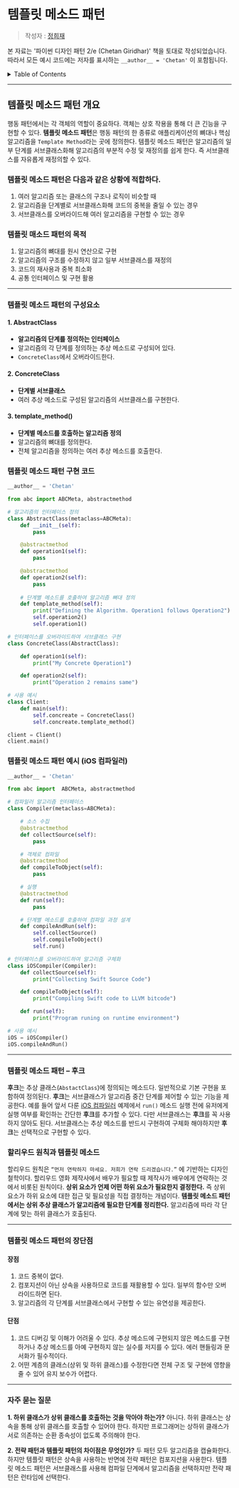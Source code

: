 # 템플릿 메소드 패턴

> 작성자 : [정희재](https://github.com/Hee-Jae)

본 자료는 '파이썬 디자인 패턴 2/e (Chetan Giridhar)' 책을 토대로 작성되었습니다. 따라서 모든 예시 코드에는 저자를 표시하는 `__author__ = 'Chetan'` 이 포함됩니다.

<details>
<summary>Table of Contents</summary>

- [템플릿 메소드 패턴 개요](#템플릿-메소드-패턴-개요)
- [템플릿 메소드 패턴의 구성요소](#템플릿-메소드-패턴의-구성요소)
- [템플릿 메소드 패턴 구현 코드](#템플릿-메소드-패턴-구현-코드)
- [템플릿 메소드 패턴 예시 (iOS 컴파일러)](#템플릿-메소드-패턴-예시-ios-컴파일러)
- [템플릿 메소드 패턴 – 후크](#템플릿-메소드-패턴-후크)
- [할리우드 원칙과 템플릿 메소드](#할리우드-원칙과-템플릿-메소드)
- [템플릿 메소드 패턴의 장단점](#템플릿-메소드-패턴의-장단점)
- [자주 묻는 질문](#자주-묻는-질문)

</details>

---

## 템플릿 메소드 패턴 개요

행동 패턴에서는 각 객체의 역할이 중요하다. 객체는 상호 작용을 통해 더 큰 긴능을 구현할 수 있다. **템플릿 메소드 패턴**은 행동 패턴의 한 종류로 애플리케이션의 뼈대나 핵심 알고리즘을 `Template Method`라는 곳에 정의한다. 템플릿 메소드 패턴은 알고리즘의 일부 단계를 서브클래스화해 알고리즘의 부분적 수정 및 재정의를 쉽게 한다. 즉 서브클래스를 자유롭게 재정의할 수 있다.


### 템플릿 메소드 패턴은 다음과 같은 상황에 적합하다.
1. 여러 알고리즘 또는 클래스의 구조나 로직이 비슷할 때
2. 알고리즘을 단계별로 서브클래스화해 코드의 중복을 줄일 수 있는 경우
3. 서브클래스를 오버라이드해 여러 알고리즘을 구현할 수 있는 경우


### 템플릿 매소드 패턴의 목적
1. 알고리즘의 뼈대를 원시 연산으로 구현
2. 알고리즘의 구조를 수정하지 않고 일부 서브클래스를 재정의
3. 코드의 재사용과 중복 최소화
4. 공통 인터페이스 및 구현 활용

---
### 템플릿 메소드 패턴의 구성요소
#### 1. AbstractClass
- **알고리즘의 단계를 정의하는 인터페이스**
- 알고리즘의 각 단계를 정의하는 추상 메소드로 구성되어 있다.
- `ConcreteClass`에서 오버라이드한다.
#### 2. ConcreteClass
- **단계별 서브클래스**
- 여러 추상 메소드로 구성된 알고리즘의 서브클래스를 구현한다.
#### 3. template_method()
- **단계별 메소드를 호출하는 알고리즘 정의**
- 알고리즘의 뼈대를 정의한다.
- 전체 알고리즘을 정의하는 여러 추상 메소드를 호출한다.

### 템플릿 메소드 패턴 구현 코드
```python
__author__ = 'Chetan'

from abc import ABCMeta, abstractmethod

# 알고리즘의 인터페이스 정의
class AbstractClass(metaclass=ABCMeta):
    def __init__(self):
        pass

    @abstractmethod
    def operation1(self):
        pass

    @abstractmethod
    def operation2(self):
        pass
    
    # 단계별 메소드를 호출하여 알고리즘 뼈대 정의
    def template_method(self):
        print("Defining the Algorithm. Operation1 follows Operation2")
        self.operation2()
        self.operation1()

# 인터페이스를 오버라이드하여 서브클래스 구현
class ConcreteClass(AbstractClass):

    def operation1(self):
        print("My Concrete Operation1")

    def operation2(self):
        print("Operation 2 remains same")

# 사용 예시
class Client:
    def main(self):
        self.concreate = ConcreteClass()
        self.concreate.template_method()

client = Client()
client.main()
```

### 템플릿 메소드 패턴 예시 (iOS 컴파일러)
```python
__author__ = 'Chetan'

from abc import  ABCMeta, abstractmethod

# 컴파일러 알고리즘 인터페이스
class Compiler(metaclass=ABCMeta):

    # 소스 수집
    @abstractmethod
    def collectSource(self):
        pass

    # 객체로 컴파일
    @abstractmethod
    def compileToObject(self):
        pass

    # 실행
    @abstractmethod
    def run(self):
        pass

    # 단계별 메소드를 호출하여 컴파일 과정 설계
    def compileAndRun(self):
        self.collectSource()
        self.compileToObject()
        self.run()

# 인터페이스를 오버라이드하여 알고리즘 구체화
class iOSCompiler(Compiler):
    def collectSource(self):
        print("Collecting Swift Source Code")

    def compileToObject(self):
        print("Compiling Swift code to LLVM bitcode")

    def run(self):
        print("Program runing on runtime environment")

# 사용 예시
iOS = iOSCompiler()
iOS.compileAndRun()
```

---
### 템플릿 메소드 패턴 – 후크
**후크**는 추상 클래스(`AbstactClass`)에 정의되는 메소드다. 일반적으로 기본 구현을 포함하여 정의된다. **후크**는 서브클래스가 알고리즘 중간 단계를 제어할 수 있는 기능을 제공한다. 예를 들어 앞서 다룬 [iOS 컴파일러](#템플릿-메소드-패턴-예시-ios-컴파일러) 예제에서 `run()` 메소드 실행 전에 유저에게 실행 여부를 확인하는 간단한 **후크**를 추가할 수 있다. 다만 서브클래스는 **후크**를 꼭 사용하지 않아도 된다. 서브클래스는 추상 메소드를 반드시 구현하여 구체화 해야하지만 **후크**는 선택적으로 구현할 수 있다.

### 할리우드 원칙과 템플릿 메소드
할리우드 원칙은 `“먼저 연락하지 마세요. 저희가 연락 드리겠습니다.”` 에 기반하는 디자인 철학이다. 할리우드 영화 제작사에서 배우가 필요할 때 제작사가 배우에게 연락하는 것에서 비롯된 원칙이다. **상위 요소가 언제 어떤 하위 요소가 필요한지 결정한다.** 즉 상위 요소가 하위 요소에 대한 접근 및 필요성을 직접 결정하는 개념이다. **템플릿 메소드 패턴에서는 상위 추상 클래스가 알고리즘에 필요한 단계를 정리한다.** 알고리즘에 따라 각 단계에 맞는 하위 클래스가 호출된다.



---
### 템플릿 메소드 패턴의 장단점

#### 장점
1. 코드 중복이 없다.
2. 컴포지션이 아닌 상속을 사용하므로 코드를 재활용할 수 있다. 일부의 함수만 오버라이드하면 된다.
3. 알고리즘의 각 단계를 서브클래스에서 구현할 수 있는 유연성을 제공한다.

#### 단점
1. 코드 디버깅 및 이해가 어려울 수 있다. 추상 메소드에 구현되지 않은 메소드를 구현하거나 추상 메소드를 아예 구현하지 않는 실수를 저지를 수 있다. 에러 핸들링과 문서화가 필수적이다.
2. 어떤 계층의 클래스(상위 및 하위 클래스)를 수정한다면 전체 구조 및 구현에 영향을 줄 수 있어 유지 보수가 어렵다.

---
### 자주 묻는 질문
**1. 하위 클래스가 상위 클래스를 호출하는 것을 막아야 하는가?**
아니다. 하위 클래스는 상속을 통해 상위 클래스를 호출할 수 있어야 한다. 하지만 프로그래머는 상하위 클래스가 서로 의존하는 순환 종속성이 없도록 주의해야 한다.

**2. 전략 패턴과 템플릿 패턴의 차이점은 무엇인가?**
두 패턴 모두 알고리즘을 캡슐화한다. 하지만 템플릿 패턴은 상속을 사용하는 반면에 전략 패턴은 컴포지션을 사용한다. 템플릿 메소드 패턴은 서브클래스를 사용해 컴파일 단계에서 알고리즘을 선택하지만 전략 패턴은 런타임에 선택한다.


